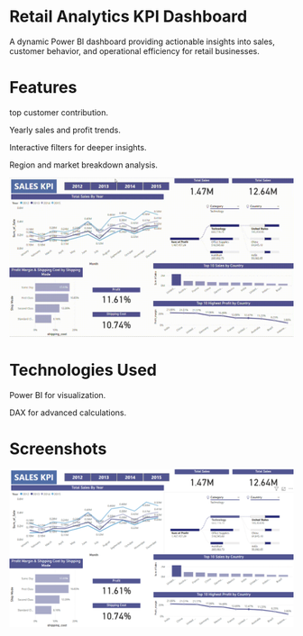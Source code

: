 # Retail Analytics KPI Dashboard
A dynamic Power BI dashboard providing actionable insights into sales, customer behavior, and operational efficiency for retail businesses.

# Features
top customer contribution.

Yearly sales and profit trends.

Interactive filters for deeper insights.

Region and market breakdown analysis.

![Retail KPI Dashboard](https://github.com/Infas97/Retail-Analytics/blob/main/Sale%20KPI.gif)

# Technologies Used
Power BI for visualization.

DAX for advanced calculations.


# Screenshots
<img width="937" alt="Main Page" src="https://github.com/Infas97/Retail-Analytics/blob/main/Sales.png">
